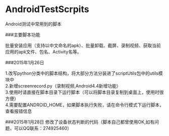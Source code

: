 AndroidTestScrpits
==================

Android测试中常用到的脚本

###主要脚本功能

批量安装应用（支持以中文命名的apk）、批量卸载、截屏、录制视频、获取当前应用的apk文件、包名、Activity名等。

###2015年1月26日

1.改写python分类中的脚本结构，将大部分方法分装进了scriptUtils包中的utils模块中<br>
2.新增screenrecord.py（录制视频,Android4.4新增功能）<br>
3.使用时请直接在脚本目录下运行脚本（可以将脚本目录复制到桌面上，使用时很方便）<br>
4.需要配置ANDROID_HOME，如果脚本执行失败，请在命令行模式下运行脚本，查看报错信息<br>

###2015年1月28日
修改了设备状态判断的代码（脚本自己都曾使用OK,如有问题，可以QQ联系：274925460）
